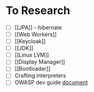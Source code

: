 # To Research
- [ ] [[JPA]] - hibernate
- [ ] [[Web Workers]]
- [ ] [[Keycloak]]
- [ ] [[JDK]]
- [ ] [[Linux LVM]]
- [ ] [[Display Manager]]
- [ ] [[Bootloader]]
- [ ] Crafting interpreters
- [ ] OWASP dev guide [document](https://github.com/OWASP/DevGuide)